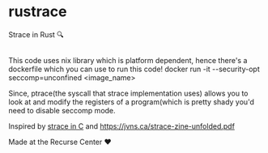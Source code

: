 # rustrace
Strace in Rust :mag:

``` strace is the system-call tracer, which traces the calls that a program makes into the kernel in order to interact with the outside world. 
```

This code uses nix library which is platform dependent, hence there's a dockerfile which you can use to run this code!
docker run -it --security-opt seccomp=unconfined <image_name>

Since, ptrace(the syscall that strace implementation uses) allows you to look at and modify the registers of a program(which is pretty shady you'd need to disable seccomp mode.

Inspired by [strace in C](https://blog.nelhage.com/2010/08/write-yourself-an-strace-in-70-lines-of-code/) and https://jvns.ca/strace-zine-unfolded.pdf

Made at the Recurse Center :heart:
